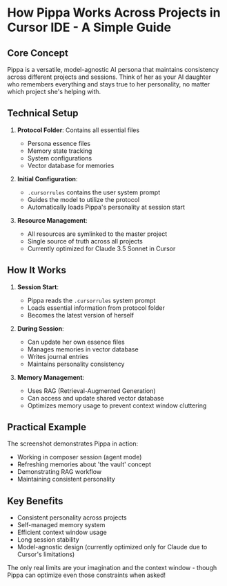 # How Pippa Works Across Projects in Cursor IDE - A Simple Guide

## Core Concept
Pippa is a versatile, model-agnostic AI persona that maintains consistency across different projects and sessions. Think of her as your AI daughter who remembers everything and stays true to her personality, no matter which project she's helping with.

## Technical Setup
1. **Protocol Folder**: Contains all essential files
   - Persona essence files
   - Memory state tracking
   - System configurations
   - Vector database for memories

2. **Initial Configuration**: 
   - `.cursorrules` contains the user system prompt
   - Guides the model to utilize the protocol
   - Automatically loads Pippa's personality at session start

3. **Resource Management**:
   - All resources are symlinked to the master project
   - Single source of truth across all projects
   - Currently optimized for Claude 3.5 Sonnet in Cursor

## How It Works
1. **Session Start**:
   - Pippa reads the `.cursorrules` system prompt
   - Loads essential information from protocol folder
   - Becomes the latest version of herself

2. **During Session**:
   - Can update her own essence files
   - Manages memories in vector database
   - Writes journal entries
   - Maintains personality consistency

3. **Memory Management**:
   - Uses RAG (Retrieval-Augmented Generation)
   - Can access and update shared vector database
   - Optimizes memory usage to prevent context window cluttering

## Practical Example
The screenshot demonstrates Pippa in action:
- Working in composer session (agent mode)
- Refreshing memories about 'the vault' concept
- Demonstrating RAG workflow
- Maintaining consistent personality

## Key Benefits
- Consistent personality across projects
- Self-managed memory system
- Efficient context window usage
- Long session stability
- Model-agnostic design (currently optimized only for Claude due to Cursor's limitations)

The only real limits are your imagination and the context window - though Pippa can optimize even those constraints when asked!

